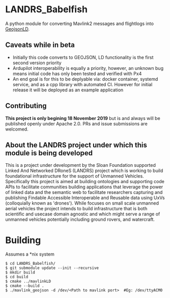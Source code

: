 # LANDRS_Babelfish

A python module for converting Mavlink2[](https://github.com/mavlink/c_library_v2) messages and flightlogs into [GeojsonLD](http://geojson.org/geojson-ld/).  

## Caveats while in beta
- Initially this code converts to GEOJSON, LD functionality is the first second version priority
- Ardupilot interoperability is equally a priority, however, an unknown bug means initial code has only been tested and verified with Px4
- An end goal is for this to be deplyable via: docker container, systemd service, and as a  cpp library with automated CI.  However for initial release it will be deployed as an example application

## Contributing
**This project is only begining 18 November 2019** but is and always will be published openly under Apache 2.0.  PRs and issue submissions are welcomed.

## About the LANDRS project under which this module is being developed
This is a project under development by the Sloan Foundation supported Linked And Networked DRoneS (LANDRS) project which is working to build foundational infrastructure for the support of Unmanned Vehicles.  Specifically this project is aimed at building ontologies and supporting code APIs to facilitate communities building applications that leverage the power of linked data and the semantic web to facilitate researchers capturing and publishing Findable Accessible Interoperable and Reusable data using UxVs (colloquially known as 'drones').  While focuses on small scale unmanned aerial vehicles the project intends to build infrastructure that is both scientific and usecase domain agnostic and which might serve a range of unmanned vehicles potentially including ground rovers, and watercraft.

# Building
Assumes a \*nix system

```
$ cd LANDRS_Babelfish/
$ git submodule update --init --recursive
$ mkdir build
$ cd build
$ cmake ../mavlinkLD
$ cmake --build .
$ ./mavlink_geojson -d /dev/<Path to mavlink port>  #Eg: /dev/ttyACM0
```
